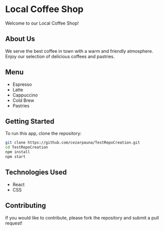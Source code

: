 # Local Coffee Shop

Welcome to our Local Coffee Shop!

## About Us
We serve the best coffee in town with a warm and friendly atmosphere. Enjoy our selection of delicious coffees and pastries.

## Menu
- Espresso
- Latte
- Cappuccino
- Cold Brew
- Pastries

## Getting Started
To run this app, clone the repository:
```bash
git clone https://github.com/cezarpauna/TestRepoCreation.git
cd TestRepoCreation
npm install
npm start
```

## Technologies Used
- React
- CSS

## Contributing
If you would like to contribute, please fork the repository and submit a pull request!